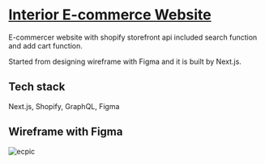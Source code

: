 # [Interior E-commerce Website](https://eclat-interior.vercel.app/)


E-commercer website with shopify storefront api included search function and add cart function. 

Started from designing wireframe with Figma and it is built by Next.js.




## Tech stack
Next.js, Shopify, GraphQL, Figma




## Wireframe with Figma
![ecpic](https://user-images.githubusercontent.com/88405082/209626682-3742a429-4cf7-431a-86a7-009acb30caa7.png)
